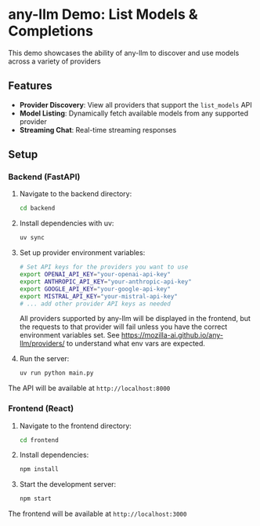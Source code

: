 # any-llm Demo: List Models & Completions

This demo showcases the ability of any-llm to discover and use models across a variety of providers

## Features

- **Provider Discovery**: View all providers that support the `list_models` API
- **Model Listing**: Dynamically fetch available models from any supported provider
- **Streaming Chat**: Real-time streaming responses

## Setup

### Backend (FastAPI)

1. Navigate to the backend directory:
   ```bash
   cd backend
   ```

2. Install dependencies with uv:
   ```bash
   uv sync
   ```

3. Set up provider environment variables:
   ```bash
   # Set API keys for the providers you want to use
   export OPENAI_API_KEY="your-openai-api-key"
   export ANTHROPIC_API_KEY="your-anthropic-api-key"
   export GOOGLE_API_KEY="your-google-api-key"
   export MISTRAL_API_KEY="your-mistral-api-key"
   # ... add other provider API keys as needed
   ```

   All providers supported by any-llm will be displayed in the frontend, but the requests to that provider will fail 
   unless you have the correct environment variables set. See https://mozilla-ai.github.io/any-llm/providers/ to understand what 
   env vars are expected.


4. Run the server:
   ```bash
   uv run python main.py
   ```

The API will be available at `http://localhost:8000`

### Frontend (React)

1. Navigate to the frontend directory:
   ```bash
   cd frontend
   ```

2. Install dependencies:
   ```bash
   npm install
   ```

3. Start the development server:
   ```bash
   npm start
   ```

The frontend will be available at `http://localhost:3000`